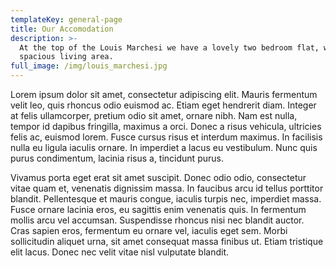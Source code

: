 ```yaml
---
templateKey: general-page
title: Our Accomodation
description: >-
  At the top of the Louis Marchesi we have a lovely two bedroom flat, with a
  spacious living area.
full_image: /img/louis_marchesi.jpg
---
```

Lorem ipsum dolor sit amet, consectetur adipiscing elit. Mauris fermentum velit leo, quis rhoncus odio euismod ac. Etiam eget hendrerit diam. Integer at felis ullamcorper, pretium odio sit amet, ornare nibh. Nam est nulla, tempor id dapibus fringilla, maximus a orci. Donec a risus vehicula, ultricies felis ac, euismod lorem. Fusce cursus risus et interdum maximus. In facilisis nulla eu ligula iaculis ornare. In imperdiet a lacus eu vestibulum. Nunc quis purus condimentum, lacinia risus a, tincidunt purus.

Vivamus porta eget erat sit amet suscipit. Donec odio odio, consectetur vitae quam et, venenatis dignissim massa. In faucibus arcu id tellus porttitor blandit. Pellentesque et mauris congue, iaculis turpis nec, imperdiet massa. Fusce ornare lacinia eros, eu sagittis enim venenatis quis. In fermentum mollis arcu vel accumsan. Suspendisse rhoncus nisi nec blandit auctor. Cras sapien eros, fermentum eu ornare vel, iaculis eget sem. Morbi sollicitudin aliquet urna, sit amet consequat massa finibus ut. Etiam tristique elit lacus. Donec nec velit vitae nisl vulputate blandit.
